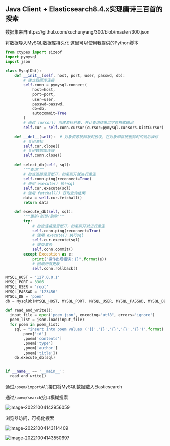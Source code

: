 ## Java Client + Elasticsearch8.4.x实现唐诗三百首的搜索
数据集来自https://github.com/xuchunyang/300/blob/master/300.json

将数据导入MySQL数据库持久化 这里可以使用我提供的Python脚本

~~~python
from ctypes import sizeof
import pymysql
import json

class MysqlDb():
    def __init__(self, host, port, user, passwd, db):
        # 建立数据库连接
        self.conn = pymysql.connect(
            host=host,
            port=port,
            user=user,
            passwd=passwd,
            db=db,
            autocommit=True
        )
        # 通过 cursor() 创建游标对象，并让查询结果以字典格式输出
        self.cur = self.conn.cursor(cursor=pymysql.cursors.DictCursor)

    def __del__(self):  # 对象资源被释放时触发，在对象即将被删除时的最后操作
        # 关闭游标
        self.cur.close()
        # 关闭数据库连接
        self.conn.close()

    def select_db(self, sql):
        """查询"""
        # 检查连接是否断开，如果断开就进行重连
        self.conn.ping(reconnect=True)
        # 使用 execute() 执行sql
        self.cur.execute(sql)
        # 使用 fetchall() 获取查询结果
        data = self.cur.fetchall()
        return data

    def execute_db(self, sql):
        """更新/新增/删除"""
        try:
            # 检查连接是否断开，如果断开就进行重连
            self.conn.ping(reconnect=True)
            # 使用 execute() 执行sql
            self.cur.execute(sql)
            # 提交事务
            self.conn.commit()
        except Exception as e:
            print("操作出现错误：{}".format(e))
            # 回滚所有更改
            self.conn.rollback()

MYSQL_HOST = '127.0.0.1'
MYSQL_PORT = 3306
MYSQL_USER = 'root'
MYSQL_PASSWD = '123456'
MYSQL_DB = 'poem'
db = MysqlDb(MYSQL_HOST, MYSQL_PORT, MYSQL_USER, MYSQL_PASSWD, MYSQL_DB)

def read_and_write():
  input_file = open('poem.json', encoding="utf8", errors='ignore')
  poem_list = json.load(input_file)
  for poem in poem_list:
    sql = "insert into poem values ('{}','{}','{}','{}','{}')".format(
        poem['id']
        ,poem['contents']
        ,poem['type']
        ,poem['author']
        ,poem['title'])
    db.execute_db(sql)
  

if __name__ == '__main__':
  read_and_write()
~~~

通过`/poem/importAll`接口将MySQL数据载入Elasticsearch

通过`/poem/search`接口模糊搜索

![image-20221004142956059](C:\Users\T1725\AppData\Roaming\Typora\typora-user-images\image-20221004142956059.png)

浏览器访问，可视化搜索

![image-20221004143114409](C:\Users\T1725\AppData\Roaming\Typora\typora-user-images\image-20221004143114409.png)

![image-20221004143550697](C:\Users\T1725\AppData\Roaming\Typora\typora-user-images\image-20221004143550697.png)